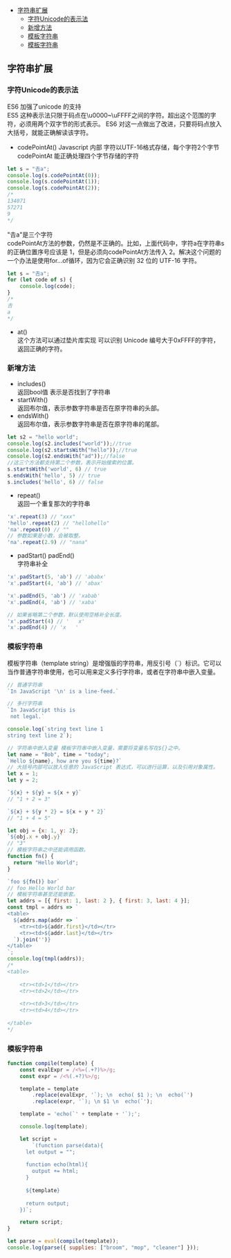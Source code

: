 <!-- TOC -->

- [字符串扩展](#字符串扩展)
    - [字符Unicode的表示法](#字符unicode的表示法)
    - [新增方法](#新增方法)
    - [模板字符串](#模板字符串)
    - [模板字符串](#模板字符串-1)

<!-- /TOC -->
## 字符串扩展
### 字符Unicode的表示法
ES6 加强了unicode 的支持  
ES5 这种表示法只限于码点在\u0000~\uFFFF之间的字符。超出这个范围的字符，必须用两个双字节的形式表示。
ES6 对这一点做出了改进，只要将码点放入大括号，就能正确解读该字符。
* codePointAt()
Javascript 内部 字符以UTF-16格式存储，每个字符2个字节
codePointAt 能正确处理四个字节存储的字符
```js
let s = "𠮷a";
console.log(s.codePointAt(0));
console.log(s.codePointAt(1));
console.log(s.codePointAt(2));
/*
134071
57271
9
*/
```
"𠮷a"是三个字符  
codePointAt方法的参数，仍然是不正确的。比如，上面代码中，字符a在字符串s的正确位置序号应该是 1，但是必须向codePointAt方法传入 2。解决这个问题的一个办法是使用for...of循环，因为它会正确识别 32 位的 UTF-16 字符。
```js
let s = "𠮷a";
for (let code of s) {
    console.log(code);
}
/*
𠮷
a
*/
```

* at()  
这个方法可以通过垫片库实现 可以识别 Unicode 编号大于0xFFFF的字符，返回正确的字符。
### 新增方法
* includes()  
返回bool值 表示是否找到了字符串
* startWith()  
返回布尔值，表示参数字符串是否在原字符串的头部。
* endsWith()  
返回布尔值，表示参数字符串是否在原字符串的尾部。
```js
let s2 = "hello world";
console.log(s2.includes("world"));//true
console.log(s2.startsWith("hello"));//true
console.log(s2.endsWith("ad"));//false
//这三个方法都支持第二个参数，表示开始搜索的位置。
s.startsWith('world', 6) // true
s.endsWith('hello', 5) // true
s.includes('hello', 6) // false
```

* repeat()  
返回一个重复那次的字符串
```js
'x'.repeat(3) // "xxx"
'hello'.repeat(2) // "hellohello"
'na'.repeat(0) // ""
// 参数如果是小数，会被取整。
'na'.repeat(2.9) // "nana"
```

* padStart() padEnd()  
字符串补全
```js
'x'.padStart(5, 'ab') // 'ababx'
'x'.padStart(4, 'ab') // 'abax'

'x'.padEnd(5, 'ab') // 'xabab'
'x'.padEnd(4, 'ab') // 'xaba'

// 如果省略第二个参数，默认使用空格补全长度。
'x'.padStart(4) // '   x'
'x'.padEnd(4) // 'x   '
```

### 模板字符串  
模板字符串（template string）是增强版的字符串，用反引号（`）标识。它可以当作普通字符串使用，也可以用来定义多行字符串，或者在字符串中嵌入变量。
```js
// 普通字符串
`In JavaScript '\n' is a line-feed.`

// 多行字符串
`In JavaScript this is
 not legal.`

console.log(`string text line 1
string text line 2`);

// 字符串中嵌入变量 模板字符串中嵌入变量，需要将变量名写在${}之中。
let name = "Bob", time = "today";
`Hello ${name}, how are you ${time}?`
// 大括号内部可以放入任意的 JavaScript 表达式，可以进行运算，以及引用对象属性。
let x = 1;
let y = 2;

`${x} + ${y} = ${x + y}`
// "1 + 2 = 3"

`${x} + ${y * 2} = ${x + y * 2}`
// "1 + 4 = 5"

let obj = {x: 1, y: 2};
`${obj.x + obj.y}`
// "3"
// 模板字符串之中还能调用函数。
function fn() {
  return "Hello World";
}

`foo ${fn()} bar`
// foo Hello World bar
// 模板字符串甚至还能嵌套。
let addrs = [{ first: 1, last: 2 }, { first: 3, last: 4 }];
const tmpl = addrs => `
<table>
  ${addrs.map(addr => `
    <tr><td>${addr.first}</td></tr>
    <tr><td>${addr.last}</td></tr>
  `).join('')}
</table>
`;
console.log(tmpl(addrs));
/*
<table>
  
    <tr><td>1</td></tr>
    <tr><td>2</td></tr>
  
    <tr><td>3</td></tr>
    <tr><td>4</td></tr>
  
</table>
*/
```
### 模板字符串
```js
function compile(template) {
    const evalExpr = /<%=(.+?)%>/g;
    const expr = /<%(.+?)%>/g;

    template = template
        .replace(evalExpr, '`); \n  echo( $1 ); \n  echo(`')
        .replace(expr, '`); \n $1 \n  echo(`');

    template = 'echo(`' + template + '`);';

    console.log(template);

    let script =
        `(function parse(data){
      let output = "";
  
      function echo(html){
        output += html;
      }
  
      ${template}
  
      return output;
    })`;

    return script;
}

let parse = eval(compile(template));
console.log(parse({ supplies: ["broom", "mop", "cleaner"] }));
```





